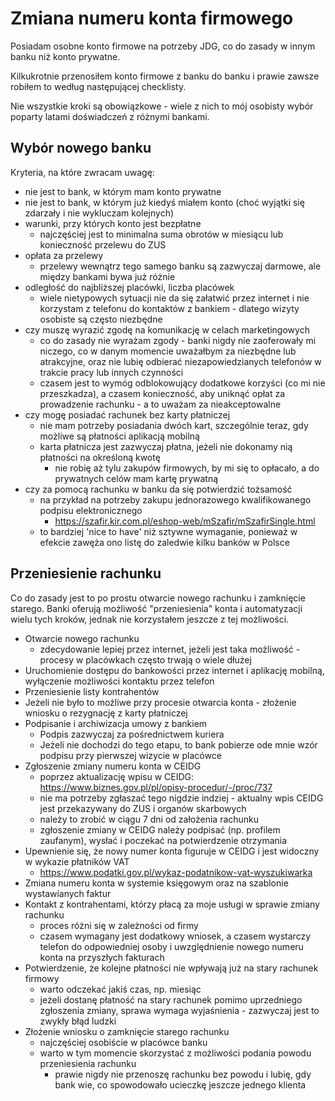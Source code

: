 # Zmiana numeru konta firmowego

Posiadam osobne konto firmowe na potrzeby JDG, co do zasady w innym banku niż konto prywatne.

Kilkukrotnie przenosiłem konto firmowe z banku do banku i prawie zawsze robiłem to według następującej checklisty.

Nie wszystkie kroki są obowiązkowe - wiele z nich to mój osobisty wybór poparty latami doświadczeń z różnymi bankami.

## Wybór nowego banku

Kryteria, na które zwracam uwagę:

- nie jest to bank, w którym mam konto prywatne
- nie jest to bank, w którym już kiedyś miałem konto (choć wyjątki się zdarzały i nie wykluczam kolejnych)
- warunki, przy których konto jest bezpłatne
  - najczęściej jest to minimalna suma obrotów w miesiącu lub konieczność przelewu do ZUS
- opłata za przelewy
  - przelewy wewnątrz tego samego banku są zazwyczaj darmowe, ale między bankami bywa już różnie
- odległość do najbliższej placówki, liczba placówek
  - wiele nietypowych sytuacji nie da się załatwić przez internet i nie korzystam z telefonu do kontaktów z bankiem - dlatego wizyty osobiste są często niezbędne
- czy muszę wyrazić zgodę na komunikację w celach marketingowych
  - co do zasady nie wyrażam zgody - banki nigdy nie zaoferowały mi niczego, co w danym momencie uważałbym za niezbędne lub atrakcyjne, oraz nie lubię odbierać niezapowiedzianych telefonów w trakcie pracy lub innych czynności  
  - czasem jest to wymóg odblokowujący dodatkowe korzyści (co mi nie przeszkadza), a czasem konieczność, aby uniknąć opłat za prowadzenie rachunku - a to uważam za nieakceptowalne
- czy mogę posiadać rachunek bez karty płatniczej
  - nie mam potrzeby posiadania dwóch kart, szczególnie teraz, gdy możliwe są płatności aplikacją mobilną
  - karta płatnicza jest zazwyczaj płatna, jeżeli nie dokonamy nią płatności na określoną kwotę
    - nie robię aż tylu zakupów firmowych, by mi się to opłacało, a do prywatnych celów mam kartę prywatną
- czy za pomocą rachunku w banku da się potwierdzić tożsamość
  - na przykład na potrzeby zakupu jednorazowego kwalifikowanego podpisu elektronicznego
    - https://szafir.kir.com.pl/eshop-web/mSzafir/mSzafirSingle.html
  - to bardziej 'nice to have' niż sztywne wymaganie, ponieważ w efekcie zawęża ono listę do zaledwie kilku banków w Polsce

## Przeniesienie rachunku

Co do zasady jest to po prostu otwarcie nowego rachunku i zamknięcie starego. Banki oferują możliwość "przeniesienia" konta i automatyzacji wielu tych kroków, jednak nie korzystałem jeszcze z tej możliwości.

- Otwarcie nowego rachunku
  - zdecydowanie lepiej przez internet, jeżeli jest taka możliwość - procesy w placówkach często trwają o wiele dłużej
- Uruchomienie dostępu do bankowości przez internet i aplikację mobilną, wyłączenie możliwości kontaktu przez telefon
- Przeniesienie listy kontrahentów
- Jeżeli nie było to możliwe przy procesie otwarcia konta - złożenie wniosku o rezygnację z karty płatniczej
- Podpisanie i archiwizacja umowy z bankiem
  - Podpis zazwyczaj za pośrednictwem kuriera
  - Jeżeli nie dochodzi do tego etapu, to bank pobierze ode mnie wzór podpisu przy pierwszej wizycie w placówce
- Zgłoszenie zmiany numeru konta w CEIDG
  - poprzez aktualizację wpisu w CEIDG: https://www.biznes.gov.pl/pl/opisy-procedur/-/proc/737
  - nie ma potrzeby zgłaszać tego nigdzie indziej - aktualny wpis CEIDG jest przekazywany do ZUS i organów skarbowych
  - należy to zrobić w ciągu 7 dni od założenia rachunku
  - zgłoszenie zmiany w CEIDG należy podpisać (np. profilem zaufanym), wysłać i poczekać na potwierdzenie otrzymania
- Upewnienie się, że nowy numer konta figuruje w CEIDG i jest widoczny w wykazie płatników VAT
  - https://www.podatki.gov.pl/wykaz-podatnikow-vat-wyszukiwarka
- Zmiana numeru konta w systemie księgowym oraz na szablonie wystawianych faktur
- Kontakt z kontrahentami, którzy płacą za moje usługi w sprawie zmiany rachunku
  - proces różni się w zależności od firmy
  - czasem wymagany jest dodatkowy wniosek, a czasem wystarczy telefon do odpowiedniej osoby i uwzględnienie nowego numeru konta na przyszłych fakturach
- Potwierdzenie, że kolejne płatności nie wpływają już na stary rachunek firmowy
  - warto odczekać jakiś czas, np. miesiąc
  - jeżeli dostanę płatność na stary rachunek pomimo uprzedniego zgłoszenia zmiany, sprawa wymaga wyjaśnienia - zazwyczaj jest to zwykły błąd ludzki
- Złożenie wniosku o zamknięcie starego rachunku
  - najczęściej osobiście w placówce banku
  - warto w tym momencie skorzystać z możliwości podania powodu przeniesienia rachunku
    - prawie nigdy nie przenoszę rachunku bez powodu i lubię, gdy bank wie, co spowodowało ucieczkę jeszcze jednego klienta
